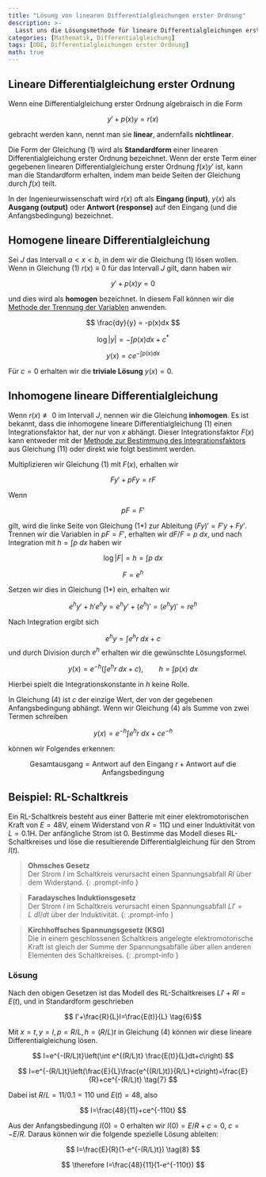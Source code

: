 ```yaml
---
title: "Lösung von linearen Differentialgleichungen erster Ordnung"
description: >-
  Lasst uns die Lösungsmethode für lineare Differentialgleichungen erster Ordnung betrachten.
categories: [Mathematik, Differentialgleichung]
tags: [ODE, Differentialgleichungen erster Ordnung]
math: true
---
```


## Lineare Differentialgleichung erster Ordnung
Wenn eine Differentialgleichung erster Ordnung algebraisch in die Form

$$ y'+p(x)y=r(x) \tag{1} $$

gebracht werden kann, nennt man sie **linear**, andernfalls **nichtlinear**.

Die Form der Gleichung (1) wird als **Standardform** einer linearen Differentialgleichung erster Ordnung bezeichnet. Wenn der erste Term einer gegebenen linearen Differentialgleichung erster Ordnung $f(x)y'$ ist, kann man die Standardform erhalten, indem man beide Seiten der Gleichung durch $f(x)$ teilt.

In der Ingenieurwissenschaft wird $r(x)$ oft als **Eingang (input)**, $y(x)$ als **Ausgang (output)** oder **Antwort (response)** auf den Eingang (und die Anfangsbedingung) bezeichnet.

## Homogene lineare Differentialgleichung
Sei $J$ das Intervall $a<x<b$, in dem wir die Gleichung (1) lösen wollen. Wenn in Gleichung (1) $r(x)\equiv 0$ für das Intervall $J$ gilt, dann haben wir

$$ y'+p(x)y=0 \tag{2}$$

und dies wird als **homogen** bezeichnet. In diesem Fall können wir die [Methode der Trennung der Variablen](/posts/Separation-of-Variables/) anwenden.

$$ \frac{dy}{y} = -p(x)dx $$

$$ \log |y| = -\int p(x)dx + c^* $$

$$ y(x) = ce^{-\int p(x)dx} \tag{3}$$

Für $c=0$ erhalten wir die **triviale Lösung** $y(x)=0$.

## Inhomogene lineare Differentialgleichung
Wenn $r(x)\not\equiv 0$ im Intervall $J$, nennen wir die Gleichung **inhomogen**. Es ist bekannt, dass die inhomogene lineare Differentialgleichung (1) einen Integrationsfaktor hat, der nur von $x$ abhängt. Dieser Integrationsfaktor $F(x)$ kann entweder mit der [Methode zur Bestimmung des Integrationsfaktors](/posts/Exact-Differential-Equation-and-Integrating-Factor/#methode-zur-bestimmung-des-integrationsfaktors) aus Gleichung (11) oder direkt wie folgt bestimmt werden.

Multiplizieren wir Gleichung (1) mit $F(x)$, erhalten wir

$$ Fy'+pFy=rF \tag{1*} $$

Wenn

$$ pF=F' $$

gilt, wird die linke Seite von Gleichung (1*) zur Ableitung $(Fy)'=F'y+Fy'$. Trennen wir die Variablen in $pF=F'$, erhalten wir $dF/F=p\ dx$, und nach Integration mit $h=\int p\ dx$ haben wir

$$ \log |F|=h=\int p\ dx $$

$$ F = e^h $$

Setzen wir dies in Gleichung (1*) ein, erhalten wir

$$ e^hy'+h'e^hy=e^hy'+(e^h)'=(e^hy)'=re^h $$

Nach Integration ergibt sich

$$ e^hy=\int e^hr\ dx + c $$
und durch Division durch $e^h$ erhalten wir die gewünschte Lösungsformel.

$$ y(x)=e^{-h}\left(\int e^hr\ dx + c\right),\qquad h=\int p(x)\ dx \tag{4} $$

Hierbei spielt die Integrationskonstante in $h$ keine Rolle.

In Gleichung (4) ist $c$ der einzige Wert, der von der gegebenen Anfangsbedingung abhängt. Wenn wir Gleichung (4) als Summe von zwei Termen schreiben

$$ y(x)=e^{-h}\int e^hr\ dx + ce^{-h} \tag{4*} $$

können wir Folgendes erkennen:

$$ \text{Gesamtausgang}=\text{Antwort auf den Eingang }r+\text{Antwort auf die Anfangsbedingung} \tag{5} $$

## Beispiel: RL-Schaltkreis
Ein RL-Schaltkreis besteht aus einer Batterie mit einer elektromotorischen Kraft von $E=48\textrm{V}$, einem Widerstand von $R=11\mathrm{\Omega}$ und einer Induktivität von $L=0.1\text{H}$. Der anfängliche Strom ist 0. Bestimme das Modell dieses RL-Schaltkreises und löse die resultierende Differentialgleichung für den Strom $I(t)$.
> **Ohmsches Gesetz**  
> Der Strom $I$ im Schaltkreis verursacht einen Spannungsabfall $RI$ über dem Widerstand.
{: .prompt-info }

> **Faradaysches Induktionsgesetz**  
> Der Strom $I$ im Schaltkreis verursacht einen Spannungsabfall $LI'=L\ dI/dt$ über der Induktivität.
{: .prompt-info }

> **Kirchhoffsches Spannungsgesetz (KSG)**  
> Die in einem geschlossenen Schaltkreis angelegte elektromotorische Kraft ist gleich der Summe der Spannungsabfälle über allen anderen Elementen des Schaltkreises.
{: .prompt-info }

### Lösung
Nach den obigen Gesetzen ist das Modell des RL-Schaltkreises $LI'+RI=E(t)$, und in Standardform geschrieben

$$ I'+\frac{R}{L}I=\frac{E(t)}{L} \tag{6}$$

Mit $x=t, y=I, p=R/L, h=(R/L)t$ in Gleichung (4) können wir diese lineare Differentialgleichung lösen.

$$ I=e^{-(R/L)t}\left(\int e^{(R/L)t} \frac{E(t)}{L}dt+c\right) $$

$$ I=e^{-(R/L)t}\left(\frac{E}{L}\frac{e^{(R/L)t}}{R/L}+c\right)=\frac{E}{R}+ce^{-(R/L)t} \tag{7} $$

Dabei ist $R/L=11/0.1=110$ und $E(t)=48$, also

$$ I=\frac{48}{11}+ce^{-110t} $$

Aus der Anfangsbedingung $I(0)=0$ erhalten wir $I(0)=E/R+c=0$, $c=-E/R$. Daraus können wir die folgende spezielle Lösung ableiten:

$$ I=\frac{E}{R}(1-e^{-(R/L)t}) \tag{8} $$

$$ \therefore I=\frac{48}{11}(1-e^{-110t}) $$